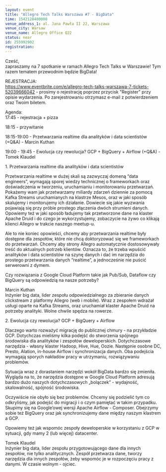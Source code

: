 ```yaml
---
layout: event
title: "Allegro Tech Talks Warszawa #7 - BigData"
time: 1542128400000
venue_address_1: al. Jana Pawła II 22, Warszawa
venue_city: Warsaw
venue_name: Allegro Office Q22
status: near
id: 255992902
registration: 
---
```


<p>Cześć,<br />zapraszamy na 7 spotkanie w ramach Allegro Tech Talks w Warszawie! Tym razem tematem przewodnim będzie BigData!</p>
<p>REJESTRACJA:<br /><a href="https://www.eventbrite.com/e/allegro-tech-talks-warszawa-7-tickets-52039666042" class="linkified">https://www.eventbrite.com/e/allegro-tech-talks-warszawa-7-tickets-52039666042</a> - prosimy o rejestrację poprzez przycisk "Register" przy opisie wydarzenia. Po zarejestrowaniu otrzymasz e-mail z potwierdzeniem oraz Twoim biletem.</p>
<p>Agenda:<br />17:45 - rejestracja + pizza</p>
<p>18:15 - przywitanie</p>
<p>18:15-19:00 - Przetwarzania realtime dla analityków i data scientistów (+Q&amp;A) - Marcin Kuthan</p>
<p>19:00 - 19:45 - Ewolucja czy rewolucja? GCP + BigQuery + Airflow (+Q&amp;A) - Tomek Klaudel</p>
<p>1. Przetwarzania realtime dla analityków i data scientistów</p>
<p>Przetwarzania realtime w dużej skali są zazwyczaj domeną “data engineers”, wymagają sporej wiedzy technicznej o frameworkach oraz doświadczenia w tworzeniu, uruchamianiu i monitorowaniu przetwarzań. Pokażemy wam jak przetwarzamy miliardy zdarzeń dziennie za pomocą Kafka Streams uruchamianych na klastrze Mesos, oraz w jaki sposób skalujemy i monitorujemy ich działanie. Dowiecie się jakie wyzwania pojawiają się przy próbie prostego złączenia dwóch strumieni danych. Opowiemy też w jaki sposób ładujemy tak przetworzone dane na klaster Apache Druid i do czego je wykorzystujemy, zobaczycie na żywo co klikają klienci Allegro w trakcie naszego meetup-u.</p>
<p>Ale to nie koniec opowieści, chcemy aby przetwarzania realtime były dostępne dla zespołów, które nie chcą doktoryzować się we frameworkach do przetwarzań. Chcemy aby strony Allegro automatycznie dostosowywały treść do aktualnych potrzeb klientów. Oznacza to, że trzeba wpuścić analityków i data scientistów na szynę danych i dać im narzędzia do prostego przetwarzania danych “realtime”, a jednocześnie nie puścić serwerowni z dymem.</p>
<p>Czy rozwiązania z Google Cloud Platform takie jak Pub/Sub, Dataflow czy BigQuery są odpowiedzią na nasze potrzeby?</p>
<p>Marcin Kuthan<br />Inżynier big data, lider zespołu odpowiedzialnego za zbieranie danych clickstream z platformy Allegro (web i mobile). Wraz z zespołem wdrażał usługi oparte na Kafka Streams, oraz uruchamiał klaster Apache Druid na potrzeby analityki. Wolne chwile spędza na rowerze.</p>
<p>2. Ewolucja czy rewolucja? GCP + BigQuery + Airflow</p>
<p>Dlaczego warto rozważyć migrację do publicznej chmury - na przykładzie GCP. Dotychczas mieliśmy kilka podejść do stworzenia spójnego środowiska dla analityków i zespołów deweloperskich. Dotychczasowe narzędzia - własny klaster Hadoop, Hive, Hue, Oozie. Następnie osobne DC, Presto, Alation, in-house Airflow i synchronizacja danych. Oba podejścia wymagają sporych nakładów pracy w utrzymaniu, rozwiązywaniu problemów.</p>
<p>Sytuacja wraz z dorastaniem narzędzi wokół BigData bardzo się zmieniła. Wygląda na to, że narzędzia dostępne w Google Cloud Platform adresują bardzo dużo naszych dotychczasowych „bolączek” - wydajność, skalowalność, spójność środowiska.</p>
<p>Oczywiście nie obyło się bez problemów. Chcemy się podzielić tym co odkryliśmy, jak podejść do migracji i o czym pamiętać w takim przypadku. Skupimy się na Google’owej wersji Apache Airflow - Composer. Obejrzymy sobie też BigQuery oraz jak synchronizujemy dane między naszym klastrem a GCP.</p>
<p>Opowiemy też jak wspomóc zespoły deweloperskie w korzystaniu z GCP w sytuacji, gdy mamy 2 (lub więcej) datacenter.</p>
<p>Tomek Klaudel<br />Inżynier big data, lider zespołu przygotowującego dane dla innych zespołów, nie tylko analitycznych. Zespół przetwarza dane, tworzy narzędzia dla innych zespołów, żeby wspomóc je w rozpoczęciu pracy z danymi. W czasie wolnym - ojciec.</p>
